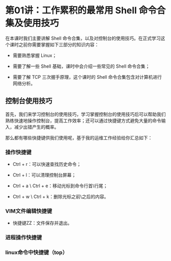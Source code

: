 # 第01讲：工作累积的最常用 Shell 命令合集及使用技巧

在本课时我们主要讲解 Shell 命令合集，以及对控制台的使用技巧。在正式学习这个课时之前你需要掌握如下三部分的知识内容：

* 需要熟悉掌握 Linux；

* 需要了解一些 Shell 基础，课时中会介绍一些常见的 Shell 命令合集；

* 需要了解 TCP 三次握手原理，这个课时的 Shell 命令合集包含对计算机进行网络分析。

## 控制台使用技巧

首先，我们来学习控制台的使用技巧，学习掌握控制台的使用技巧后可以帮助我们熟练快速地操作控制台，提高工作效率；还可以通过快捷键方式避免大量的命令输入，减少出错产生的概率。

那么都有哪些快捷键供我们使用呢，基于我的运维工作经验给你汇总如下：

### 操作快捷键

* Ctrl + r：可以快速查找历史命令；

* Ctrl + l：可以清理控制台屏幕；

* Ctrl + a \ Ctrl + e：移动光标到命令行首\行尾；

* Ctrl + w \ Ctrl + k：删除光标之前\之后的内容。

### VIM文件编辑快捷键

* 快捷键ZZ：文件保存并退出。

### 进程操作快捷键

### linux命令中快捷键（top）
